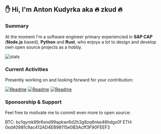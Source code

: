 ## :hand: Hi, I'm Anton Kudyrka aka :fire: zkud :fire:

### Summary

At the moment I'm a software engineer primary experiencied in **SAP CAP** (**Node.js** based), **Python** and **Rust**, who enjoys a lot to design and develop own open source projects as a hobby.

![stats](https://github-readme-stats.vercel.app/api?username=zkud&count_private=true&show_icons=true&theme=dark)

### Current Activities

Presently working on and looking forward for your contribution:

[![Readme](https://github-readme-stats.vercel.app/api/pin/?username=zkud&repo=cim&theme=dark)](https://github.com/zkud/cim)
[![Readme](https://github-readme-stats.vercel.app/api/pin/?username=zkud&repo=open-cds-ast&theme=dark)](https://github.com/zkud/open-cds-ast)
[![Readme](https://github-readme-stats.vercel.app/api/pin/?username=zkud&repo=rfraction&theme=dark)](https://github.com/zkud/rfraction)

### Sponsorship & Support

Feel free to motivate me to commit even more to open source:

BTC: bc1qymk99r6snd99apkwr6d2h3g8zq6nke46hdgx0f 
ETH: 0xd4098fc9ac412AD4EB98115e0B3Acff3F90FEEF3
